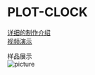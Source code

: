 # PLOT-CLOCK                  
[详细的制作介绍](https://blog.csdn.net/qq_39020934/article/details/83104364"悬停显示")                   
[视频演示](https://www.bilibili.com/video/av34012767/"悬停显示")                   
                                                  
                                        
样品展示                      
![picture](https://github.com/Lighter-z/PLOT-CLOCK/blob/master/Picture/%E6%95%B4%E4%BD%932.jpg)
